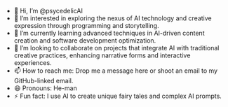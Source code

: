 - 👋 Hi, I’m @psycedelicAI
- 👀 I’m interested in exploring the nexus of AI technology and creative expression through programming and storytelling.
- 🌱 I’m currently learning advanced techniques in AI-driven content creation and software development optimization.
- 💞️ I’m looking to collaborate on projects that integrate AI with traditional creative practices, enhancing narrative forms and interactive experiences.
- 📫 How to reach me: Drop me a message here or shoot an email to my GitHub-linked email.
- 😄 Pronouns: He-man
- ⚡ Fun fact: I use AI to create unique fairy tales and complex AI prompts.

<!--
psycedelicAI/psycedelicAI is a ✨ special ✨ repository because its `README.md` (this file) appears on your GitHub profile.
You can click the Preview link to take a look at your changes.
--->
